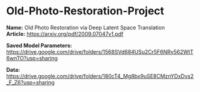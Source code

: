 # Old-Photo-Restoration-Project

**Name:** Old Photo Restoration via Deep Latent Space Translation <br />
**Article:** https://arxiv.org/pdf/2009.07047v1.pdf

**Saved Model Parameters:** https://drive.google.com/drive/folders/1568SVd684USu2Cr5F6NRv562WtT6wnTO?usp=sharing

**Data:** https://drive.google.com/drive/folders/180cT4_Mg8bx9uSE8CMznYDxDvs2_F_Z6?usp=sharing
